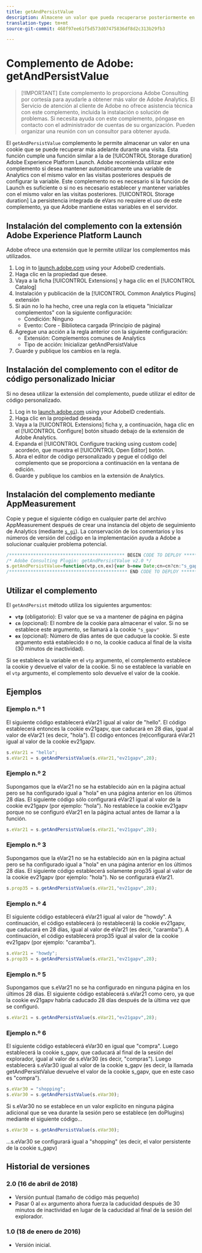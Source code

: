```yaml
---
title: getAndPersistValue
description: Almacene un valor que pueda recuperarse posteriormente en cualquier momento.
translation-type: tm+mt
source-git-commit: 468f97ee61f5d573d07475836df8d2c313b29fb3

---
```



# Complemento de Adobe: getAndPersistValue

> [!IMPORTANT] Este complemento lo proporciona Adobe Consulting por cortesía para ayudarle a obtener más valor de Adobe Analytics. El Servicio de atención al cliente de Adobe no ofrece asistencia técnica con este complemento, incluida la instalación o solución de problemas. Si necesita ayuda con este complemento, póngase en contacto con el administrador de cuentas de su organización. Pueden organizar una reunión con un consultor para obtener ayuda.

El `getAndPersistValue` complemento le permite almacenar un valor en una cookie que se puede recuperar más adelante durante una visita. Esta función cumple una función similar a la de [!UICONTROL Storage duration] Adobe Experience Platform Launch. Adobe recomienda utilizar este complemento si desea mantener automáticamente una variable de Analytics con el mismo valor en las visitas posteriores después de configurar la variable. Este complemento no es necesario si la función de Launch es suficiente o si no es necesario establecer y mantener variables con el mismo valor en las visitas posteriores. [!UICONTROL Storage duration] La persistencia integrada de eVars no requiere el uso de este complemento, ya que Adobe mantiene estas variables en el servidor.

## Instalación del complemento con la extensión Adobe Experience Platform Launch

Adobe ofrece una extensión que le permite utilizar los complementos más utilizados.

1. Log in to [launch.adobe.com](https://launch.adobe.com) using your AdobeID credentials.
1. Haga clic en la propiedad que desee.
1. Vaya a la ficha [!UICONTROL Extensions] y haga clic en el [!UICONTROL Catalog]
1. Instalación y publicación de la [!UICONTROL Common Analytics Plugins] extensión
1. Si aún no lo ha hecho, cree una regla con la etiqueta &quot;Inicializar complementos&quot; con la siguiente configuración:
   * Condición: Ninguno
   * Evento: Core - Biblioteca cargada (Principio de página)
1. Agregue una acción a la regla anterior con la siguiente configuración:
   * Extensión: Complementos comunes de Analytics
   * Tipo de acción: Inicializar getAndPersistValue
1. Guarde y publique los cambios en la regla.

## Instalación del complemento con el editor de código personalizado Iniciar

Si no desea utilizar la extensión del complemento, puede utilizar el editor de código personalizado.

1. Log in to [launch.adobe.com](https://launch.adobe.com) using your AdobeID credentials.
1. Haga clic en la propiedad deseada.
1. Vaya a la [!UICONTROL Extensions] ficha y, a continuación, haga clic en el [!UICONTROL Configure] botón situado debajo de la extensión de Adobe Analytics.
1. Expanda el [!UICONTROL Configure tracking using custom code] acordeón, que muestra el [!UICONTROL Open Editor] botón.
1. Abra el editor de código personalizado y pegue el código del complemento que se proporciona a continuación en la ventana de edición.
1. Guarde y publique los cambios en la extensión de Analytics.

## Instalación del complemento mediante AppMeasurement

Copie y pegue el siguiente código en cualquier parte del archivo AppMeasurement después de crear una instancia del objeto de seguimiento de Analytics (mediante [`s_gi`](../functions/s-gi.md)). La conservación de los comentarios y los números de versión del código en la implementación ayuda a Adobe a solucionar cualquier problema potencial.

```js
/******************************************* BEGIN CODE TO DEPLOY *******************************************/
/* Adobe Consulting Plugin: getAndPersistValue v2.0 */
s.getAndPersistValue=function(vtp,cn,ex){var b=new Date;cn=cn?cn:"s_gapv";(ex=ex?ex:0)?b.setTime(b.getTime()+864E5*ex): b.setTime(b.getTime()+18E5);vtp||(vtp=this.c_r(cn));this.c_w(cn,vtp,b);return vtp};
/******************************************** END CODE TO DEPLOY ********************************************/
```

## Utilizar el complemento

El `getAndPersist` método utiliza los siguientes argumentos:

* **`vtp`** (obligatorio): El valor que se va a mantener de página en página
* **`cn`** (opcional): El nombre de la cookie para almacenar el valor. Si no se establece este argumento, se llamará a la cookie `"s_gapv"`
* **`ex`** (opcional): Número de días antes de que caduque la cookie. Si este argumento está establecido `0` o no, la cookie caduca al final de la visita (30 minutos de inactividad).

Si se establece la variable en el `vtp` argumento, el complemento establece la cookie y devuelve el valor de la cookie. Si no se establece la variable en el `vtp` argumento, el complemento solo devuelve el valor de la cookie.

## Ejemplos

### Ejemplo n.º 1

El siguiente código establecerá eVar21 igual al valor de &quot;hello&quot;.  El código establecerá entonces la cookie ev21gapv, que caducará en 28 días, igual al valor de eVar21 (es decir, &quot;hola&quot;).  El código entonces (re)configurará eVar21 igual al valor de la cookie ev21gapv.

```js
s.eVar21 = "hello";
s.eVar21 = s.getAndPersistValue(s.eVar21,"ev21gapv",28);
```

### Ejemplo n.º 2

Supongamos que la eVar21 no se ha establecido aún en la página actual pero se ha configurado igual a &quot;hola&quot; en una página anterior en los últimos 28 días.   El siguiente código sólo configurará eVar21 igual al valor de la cookie ev21gapv (por ejemplo: &quot;hola&quot;).  No restablece la cookie ev21gapv porque no se configuró eVar21 en la página actual antes de llamar a la función.

```js
s.eVar21 = s.getAndPersistValue(s.eVar21,"ev21gapv",28);
```

### Ejemplo n.º 3

Supongamos que la eVar21 no se ha establecido aún en la página actual pero se ha configurado igual a &quot;hola&quot; en una página anterior en los últimos 28 días.  El siguiente código establecerá solamente prop35 igual al valor de la cookie ev21gapv (por ejemplo: &quot;hola&quot;).  No se configurará eVar21.

```js
s.prop35 = s.getAndPersistValue(s.eVar21,"ev21gapv",28);
```

### Ejemplo n.º 4

El siguiente código establecerá eVar21 igual al valor de &quot;howdy&quot;.  A continuación, el código establecerá (o restablecerá) la cookie ev21gapv, que caducará en 28 días, igual al valor de eVar21 (es decir, &quot;caramba&quot;).  A continuación, el código establecerá prop35 igual al valor de la cookie ev21gapv (por ejemplo: &quot;caramba&quot;).

```js
s.eVar21 = "howdy";
s.prop35 = s.getAndPersistValue(s.eVar21,"ev21gapv",28);
```

### Ejemplo n.º 5

Supongamos que s.eVar21 no se ha configurado en ninguna página en los últimos 28 días.  El siguiente código establecerá s.eVar21 como cero, ya que la cookie ev21gapv habría caducado 28 días después de la última vez que se configuró.

```js
s.eVar21 = s.getAndPersistValue(s.eVar21,"ev21gapv",28);
```

### Ejemplo n.º 6

El siguiente código establecerá eVar30 en igual que &quot;compra&quot;.  Luego establecerá la cookie s_gapv, que caducará al final de la sesión del explorador, igual al valor de s.eVar30 (es decir, &quot;compras&quot;).  Luego establecerá s.eVar30 igual al valor de la cookie s_gapv (es decir, la llamada getAndPersistValue devuelve el valor de la cookie s_gapv, que en este caso es &quot;compra&quot;).

```js
s.eVar30 = "shopping";
s.eVar30 = s.getAndPersistValue(s.eVar30);
```

Si s.eVar30 no se establece en un valor explícito en ninguna página adicional que se vea durante la sesión pero se establece (en doPlugins) mediante el siguiente código...

```js
s.eVar30 = s.getAndPersistValue(s.eVar30);
```

...s.eVar30 se configurará igual a &quot;shopping&quot; (es decir, el valor persistente de la cookie s_gapv)

## Historial de versiones

### 2.0 (16 de abril de 2018)

* Versión puntual (tamaño de código más pequeño)
* Pasar 0 al `ex` argumento ahora fuerza la caducidad después de 30 minutos de inactividad en lugar de la caducidad al final de la sesión del explorador.

### 1.0 (18 de enero de 2016)

* Versión inicial.
